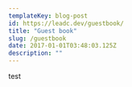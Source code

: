 ```yaml
---
templateKey: blog-post
id: https://leadc.dev/guestbook/
title: "Guest book"
slug: /guestbook
date: 2017-01-01T03:48:03.125Z
description: ""
---
```


test